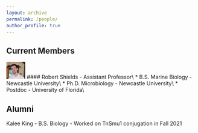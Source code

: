 ```yaml
---
layout: archive
permalink: /people/
author_profile: true
---
```

## Current Members
<img src='/images/RCSPortrait.png' width="10%">
#### Robert Shields - Assistant Professor\
* B.S. Marine Biology - Newcastle University\
* Ph.D. Microbiology - Newcastle University\
* Postdoc - University of Florida\

## Alumni

Kalee King - B.S. Biology - Worked on TnSmu1 conjugation in Fall 2021
